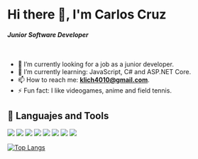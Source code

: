 # <div aling="center">Hi there 👋, I'm Carlos Cruz</div>
#### <div aling="center">_Junior Software Developer_</div>

<br/>

- 🔭 I’m currently looking for a job as a junior developer.
- 🌱 I’m currently learning: JavaScript, C# and ASP.NET Core.
- 📫 How to reach me: **klich4010@gmail.com**.
- ⚡ Fun fact: I like videogames, anime and field tennis.

## 🧰 Languajes and Tools

<p aling="left">
<img src="https://img.icons8.com/color/48/000000/linux--v1.png"/>
<img src="https://img.icons8.com/color/48/000000/visual-studio-code-2019.png"/>
<img src="https://img.icons8.com/color/48/000000/c-programming.png"/>
<img src="https://postimg.cc/sGB1SvZP"/>
<img src="https://img.icons8.com/color/48/000000/python--v1.png"/>
<img src="https://img.icons8.com/color/48/000000/html-5--v1.png"/>
<img src="https://img.icons8.com/color/48/000000/javascript--v1.png"/>
<img src="https://img.icons8.com/color/48/000000/mysql-logo.png"/>
</p>


[![Top Langs](https://github-readme-stats.vercel.app/api/top-langs/?username=klich404&exclude_repo=CSharpCRUD_SeriesListWeb&theme=dracula)](https://github.com/klich404/github-readme-stats)

